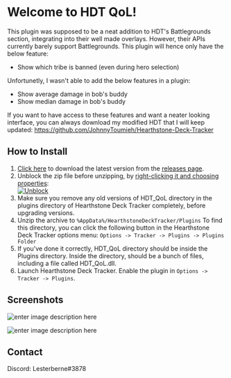# Welcome to HDT QoL!

This plugin was supposed to be a neat addition to HDT's Battlegrounds section, integrating into their well made overlays.
However, their APIs currently barely support Battlegrounds. This plugin will hence only have the below feature:
- Show which tribe is banned (even during hero selection)

Unfortunetly, I wasn't able to add the below features in a plugin:
- Show average damage in bob's buddy
- Show median damage in bob's buddy

If you want to have access to these features and want a neater looking interface, you can always download my modified HDT that I will keep updated:
https://github.com/JohnnyToumieh/Hearthstone-Deck-Tracker

## How to Install

1. [Click here]([https://github.com/JohnnyToumieh/HDT_QoL/releases](https://github.com/JohnnyToumieh/HDT_QoL/releases)) to download the latest version from the [releases page]([https://github.com/JohnnyToumieh/HDT_QoL/releases](https://github.com/JohnnyToumieh/HDT_QoL/releases)).
2.  Unblock the zip file before unzipping, by  [right-clicking it and choosing properties](http://blogs.msdn.com/b/delay/p/unblockingdownloadedfile.aspx):  
[![Unblock](https://i.imgur.com/3t618Rz.png?raw=true)](https://i.imgur.com/3t618Rz.png?raw=true)
3.  Make sure you remove any old versions of HDT_QoL directory in the plugins directory of Hearthstone Deck Tracker completely, before upgrading versions.
4.  Unzip the archive to  `%AppData%/HearthstoneDeckTracker/Plugins`  To find this directory, you can click the following button in the Hearthstone Deck Tracker options menu:  `Options -> Tracker -> Plugins -> Plugins Folder`
5.  If you've done it correctly, HDT_QoL directory should be inside the Plugins directory. Inside the directory, should be a bunch of files, including a file called HDT_QoL.dll.
6.  Launch Hearthstone Deck Tracker. Enable the plugin in  `Options -> Tracker -> Plugins`.

## Screenshots

![enter image description here](https://i.imgur.com/eydDAfs.png)

![enter image description here](https://i.imgur.com/CK7NorN.png)

## Contact
Discord: Lesterberne#3878
